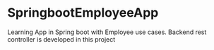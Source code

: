 # SpringbootEmployeeApp
Learning App in Spring boot with Employee use cases.
Backend rest controller is developed in this project

